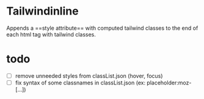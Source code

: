 # Tailwindinline
Appends a ==style attribute== with computed tailwind classes to the end of each html tag with tailwind classes.

# todo
- [ ] remove unneeded styles from classList.json (hover, focus)
- [ ] fix syntax of some classnames in classList.json (ex: placeholder:moz-[...])